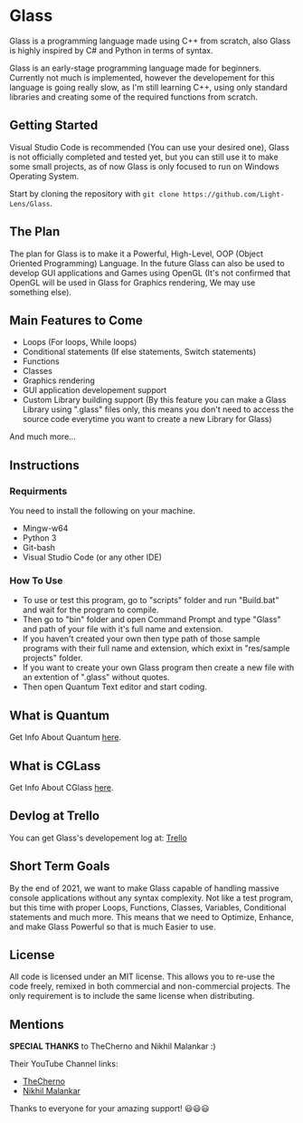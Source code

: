 # Glass
Glass is a programming language made using C++ from scratch, also Glass is highly inspired by C# and Python in terms of syntax.

Glass is an early-stage programming language made for beginners. Currently not much is implemented, however the developement for this language is going really slow, as I'm still learning C++, using only standard libraries and creating some of the required functions from scratch.

## Getting Started
Visual Studio Code is recommended (You can use your desired one), Glass is not officially completed and tested yet, but you can still use it to make some small projects, as of now Glass is only focused to run on Windows Operating System.

Start by cloning the repository with `git clone https://github.com/Light-Lens/Glass`.

## The Plan
The plan for Glass is to make it a Powerful, High-Level, OOP (Object Oriented Programming) Language. In the future Glass can also be used to develop GUI applications and Games using OpenGL (It's not confirmed that OpenGL will be used in Glass for Graphics rendering, We may use something else).

## Main Features to Come
- Loops (For loops, While loops)
- Conditional statements (If else statements, Switch statements)
- Functions
- Classes
- Graphics rendering
- GUI application developement support
- Custom Library building support (By this feature you can make a Glass Library using ".glass" files only, this means you don't need to access the source code everytime you want to create a new Library for Glass)

And much more...

## Instructions
### Requirments
You need to install the following on your machine.<br />
- Mingw-w64
- Python 3
- Git-bash
- Visual Studio Code (or any other IDE)

### How To Use
- To use or test this program, go to "scripts" folder and run "Build.bat" and wait for the program to compile.
- Then go to "bin" folder and open Command Prompt and type "Glass" and path of your file with it's full name and extension.
- If you haven't created your own then type path of those sample programs with their full name and extension, which exixt in "res/sample projects" folder.
- If you want to create your own Glass program then create a new file with an extention of ".glass" without quotes.
- Then open Quantum Text editor and start coding.

## What is Quantum
Get Info About Quantum [here](https://github.com/Light-Lens/Glass/blob/master/IDE/Quantum/Quantum.md#what-is-quantum).

## What is CGLass
Get Info About CGlass [here](https://github.com/Light-Lens/Glass/blob/master/IDE/CGlass/CGlass.md#cglass).

## Devlog at Trello
You can get Glass's developement log at: [Trello](https://trello.com/b/xZ02JY5g/glass)<br />

## Short Term Goals
By the end of 2021, we want to make Glass capable of handling massive console applications without any syntax complexity. Not like a test program, but this time with proper Loops, Functions, Classes, Variables, Conditional statements and much more. This means that we need to Optimize, Enhance, and make Glass Powerful so that is much Easier to use.

## License
All code is licensed under an MIT license. This allows you to re-use the code freely, remixed in both commercial and non-commercial projects. The only requirement is to include the same license when distributing.

## Mentions
**SPECIAL THANKS** to TheCherno and Nikhil Malankar :)

Their YouTube Channel links:
- [TheCherno](https://www.youtube.com/c/TheChernoProject)<br />
- [Nikhil Malankar](https://www.youtube.com/channel/UC7rPccatXfcuLxiUPzm9AyQ)

Thanks to everyone for your amazing support! 😃😃😃
